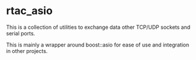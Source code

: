 # rtac_asio

This is a collection of utilities to exchange data other TCP/UDP sockets and
serial ports.

This is mainly a wrapper around boost::asio for ease of use and integration in
other projects.
